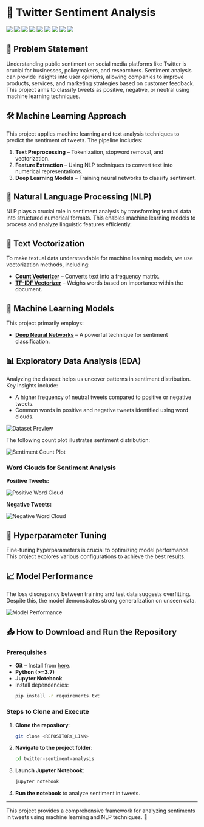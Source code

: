 # 📢 Twitter Sentiment Analysis

[![](https://img.shields.io/badge/Python-FFD43B?style=for-the-badge&logo=python&logoColor=darkgreen)](https://www.python.org)  [![](https://img.shields.io/badge/TensorFlow-FF6F00?style=for-the-badge&logo=TensorFlow&logoColor=white)](https://www.tensorflow.org) [![](https://img.shields.io/badge/scikit_learn-F7931E?style=for-the-badge&logo=scikit-learn&logoColor=white)](https://scikit-learn.org/stable/) [![](https://img.shields.io/badge/SciPy-654FF0?style=for-the-badge&logo=SciPy&logoColor=white)](https://www.scipy.org) [![](https://img.shields.io/badge/Numpy-777BB4?style=for-the-badge&logo=numpy&logoColor=white)](https://numpy.org) [![](https://img.shields.io/badge/Pandas-2C2D72?style=for-the-badge&logo=pandas&logoColor=white)](https://pandas.pydata.org)  [![](https://img.shields.io/badge/Plotly-239120?style=for-the-badge&logo=plotly&logoColor=white)](https://plotly.com) [![](https://img.shields.io/badge/Keras-D00000?style=for-the-badge&logo=Keras&logoColor=white)](https://keras.io) [![](https://img.shields.io/badge/conda-342B029.svg?&style=for-the-badge&logo=anaconda&logoColor=white)](https://www.anaconda.com)


## 🔎 Problem Statement
Understanding public sentiment on social media platforms like Twitter is crucial for businesses, policymakers, and researchers. Sentiment analysis can provide insights into user opinions, allowing companies to improve products, services, and marketing strategies based on customer feedback. This project aims to classify tweets as positive, negative, or neutral using machine learning techniques.


## 🛠 Machine Learning Approach
This project applies machine learning and text analysis techniques to predict the sentiment of tweets. The pipeline includes:
1. **Text Preprocessing** – Tokenization, stopword removal, and vectorization.
2. **Feature Extraction** – Using NLP techniques to convert text into numerical representations.
3. **Deep Learning Models** – Training neural networks to classify sentiment.

## 🔡 Natural Language Processing (NLP)
NLP plays a crucial role in sentiment analysis by transforming textual data into structured numerical formats. This enables machine learning models to process and analyze linguistic features efficiently.

## 📏 Text Vectorization
To make textual data understandable for machine learning models, we use vectorization methods, including:
- **[Count Vectorizer](https://scikit-learn.org/stable/modules/generated/sklearn.feature_extraction.text.CountVectorizer.html)** – Converts text into a frequency matrix.
- **[TF-IDF Vectorizer](https://scikit-learn.org/stable/modules/generated/sklearn.feature_extraction.text.TfidfVectorizer.html)** – Weighs words based on importance within the document.

## 🤖 Machine Learning Models
This project primarily employs:
- **[Deep Neural Networks](https://www.tensorflow.org/api_docs/python/tf/keras/Model)** – A powerful technique for sentiment classification.

## 📊 Exploratory Data Analysis (EDA)
Analyzing the dataset helps us uncover patterns in sentiment distribution. Key insights include:
- A higher frequency of neutral tweets compared to positive or negative tweets.
- Common words in positive and negative tweets identified using word clouds.

![Dataset Preview](https://github.com/suhasmaddali/Twitter-Sentiment-Analysis/blob/main/images/Input%20Data.jpg)

The following count plot illustrates sentiment distribution:

![Sentiment Count Plot](https://github.com/suhasmaddali/Twitter-Sentiment-Analysis/blob/main/images/Sentiment%20countplot.jpg)

### Word Clouds for Sentiment Analysis
**Positive Tweets:**

![Positive Word Cloud](https://github.com/suhasmaddali/Twitter-Sentiment-Analysis/blob/main/images/Positive%20wordcloud.jpg)

**Negative Tweets:**

![Negative Word Cloud](https://github.com/suhasmaddali/Twitter-Sentiment-Analysis/blob/main/images/Negative%20wordcloud.jpg)

## 🔧 Hyperparameter Tuning
Fine-tuning hyperparameters is crucial to optimizing model performance. This project explores various configurations to achieve the best results.

## 📈 Model Performance
The loss discrepancy between training and test data suggests overfitting. Despite this, the model demonstrates strong generalization on unseen data.

![Model Performance](https://github.com/suhasmaddali/Twitter-Sentiment-Analysis/blob/main/images/Model%20Performance.jpg)

## 📥 How to Download and Run the Repository
### Prerequisites
- **Git** – Install from [here](https://git-scm.com/downloads).
- **Python (>=3.7)**
- **Jupyter Notebook**
- Install dependencies:
  ```sh
  pip install -r requirements.txt
  ```

### Steps to Clone and Execute
1. **Clone the repository**:
   ```sh
   git clone <REPOSITORY_LINK>
   ```
2. **Navigate to the project folder**:
   ```sh
   cd twitter-sentiment-analysis
   ```
3. **Launch Jupyter Notebook**:
   ```sh
   jupyter notebook
   ```
4. **Run the notebook** to analyze sentiment in tweets.

---
This project provides a comprehensive framework for analyzing sentiments in tweets using machine learning and NLP techniques. 🚀

